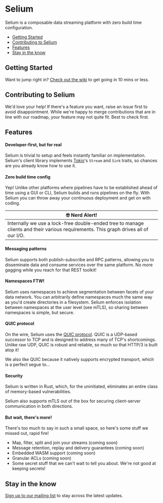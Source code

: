 # Selium

Selium is a composable data streaming platform with zero build time configuration.

- [Getting Started](#getting-started)
- [Contributing to Selium](#contributing-to-selium)
- [Features](#features)
- [Stay in the know](#stay-in-the-know)

## Getting Started

Want to jump right in? [Check out the wiki](../../wiki/Getting-Started) to get going in 10 mins or less.

## Contributing to Selium

We'd love your help! If there's a feature you want, raise an issue first to avoid disappointment.
While we're happy to merge contributions that are in line with our roadmap, your feature may not
quite fit. Best to check first.

## Features

#### Developer-first, but for real

Selium is trivial to setup and feels instantly familiar on implementation. Selium's client library
implements [Tokio](https://tokio.rs)'s `Stream` and `Sink` traits, so chances are you already know
how to use it.

#### Zero build time config

Yep! Unlike other platforms where pipelines have to be established ahead of time using a GUI or
CLI, Selium builds and runs pipelines on the fly. With Selium you can throw away your continuous
deployment and get on with coding.

| :nerd_face: Nerd Alert!                                                                                                             |
| ----------------------------------------------------------------------------------------------------------------------------------- |
| Internally we use a lock-free double-ended tree to manage clients and their various requirements. This graph drives all of our I/O. |

#### Messaging patterns

Selium supports both publish-subscribe and RPC patterns, allowing you to disseminate data and
consume services over the same platform. No more gagging while you reach for that REST toolkit!

#### Namespaces FTW!

Selium uses namespaces to achieve segmentation between facets of your data network. You can
arbitrarily define namespaces much the same way as you'd create directories in a filesystem. Selium
enforces isolation between namespaces at the user level (see mTLS), so sharing between namespaces
is simple, but secure.

#### QUIC protocol

On the wire, Selium uses the [QUIC protocol](https://quicwg.org). QUIC is a UDP-based successor to
TCP and is designed to address many of TCP's shortcomings. Unlike raw UDP, QUIC is robust and
reliable, so much so that HTTP/3 is built atop it!

We also like QUIC because it natively supports encrypted transport, which is a perfect segue to...

#### Security

Selium is written in Rust, which, for the uninitiated, eliminates an entire class of
memory-based vulnerabilities.

Selium also supports mTLS out of the box for securing client-server communication in both
directions.

#### But wait, there's more!

There's too much to say in such a small space, so here's some stuff we missed out, rapid fire!
- Map, filter, split and join your streams (coming soon)
- Message retention, replay and delivery guarantees (coming soon)
- Embedded WASM support (coming soon)
- Granular ACLs (coming soon)
- Some secret stuff that we can't wait to tell you about. We're not good at keeping secrets!

## Stay in the know

[Sign up to our mailing list](https://selium.com/#signup) to stay across the latest updates.
